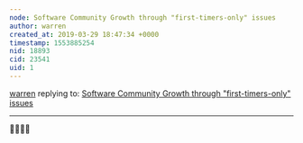 ```yaml
---
node: Software Community Growth through "first-timers-only" issues
author: warren
created_at: 2019-03-29 18:47:34 +0000
timestamp: 1553885254
nid: 18893
cid: 23541
uid: 1
---
```




[warren](../profile/warren) replying to: [Software Community Growth through "first-timers-only" issues](../notes/gauravano/03-29-2019/software-community-growth-through-first-timers-only-issues)

----
 🎉🎉🎉🎉